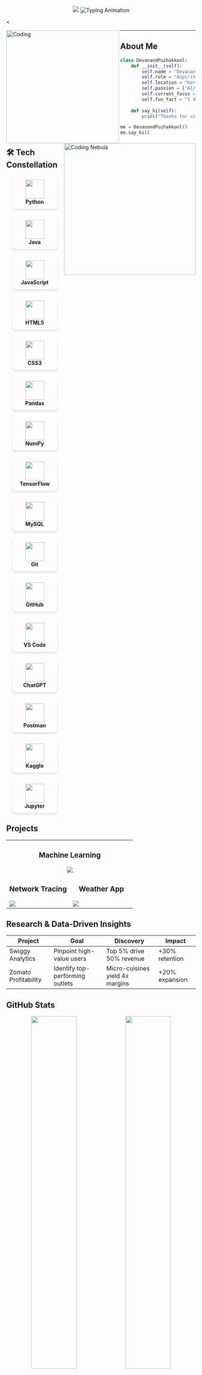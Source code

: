 

<div align="center">
  <img src="https://capsule-render.vercel.app/api?type=waving&color=gradient&height=180&section=header&text=Devanand%20Puzhakkool&fontSize=35&fontColor=fff&animation=twinkling&fontAlignY=38&desc=Crafting%20the%20Future%20with%20Code&descAlignY=60&descSize=18"/>
   <img src="https://readme-typing-svg.herokuapp.com?font=Orbitron&size=25&duration=3000&pause=1000&color=4ECDC4&center=true&vCenter=true&multiline=true&width=600&height=175&lines=+Building+Tomorrow's+Solutions;+Data+Scientist+%7C+ML+Engineer;+Turning+Ideas+Into+Reality" alt="Typing Animation" />
</div>

<<div>
<img align="left" alt="Coding" width="300" src="https://media.giphy.com/media/qgQUggAC3Pfv687qPC/giphy.gif" />

<img align="right" alt="Coding Nebula" width="350" src="https://media.giphy.com/media/LmNwrBhfV4QA58v5oL/giphy.gif" />
</div>

---
## About Me

```python
class DevanandPuzhakkool:
    def __init__(self):
        self.name = "Devanand Puzhakkool"
        self.role = "Aspiring Data Scientist & Entrepreneur"
        self.location = "Kerala, India"
        self.passion = ["AI/ML", "Data Engineering", "Innovation"]
        self.current_focus = "Building scalable ML solutions"
        self.fun_fact = "I debug with coffee and deploy with dreams"
    
    def say_hi(self):
        print("Thanks for visiting! Let's build something amazing together ")

me = DevanandPuzhakkool()
me.say_hi()
```

## 🛠️ Tech Constellation

<div align="center">
  <div style="display: flex; flex-wrap: wrap; justify-content: center; gap: 20px; max-width: 1000px;">

  <div style="width: 100px; padding: 10px; border-radius: 10px; box-shadow: 0 4px 6px rgba(0,0,0,0.1);">
<img src="https://cdn.jsdelivr.net/gh/devicons/devicon@latest/icons/python/python-original.svg" width="50">
<div><b>Python</b></div>
</div>
    
<div style="width: 100px; padding: 10px; border-radius: 10px; box-shadow: 0 4px 6px rgba(0,0,0,0.1);">
      <img src="https://cdn.jsdelivr.net/gh/devicons/devicon@latest/icons/java/java-original.svg" width="50">
      <div><b>Java</b></div>
    </div>

<div style="width: 100px; padding: 10px; border-radius: 10px; box-shadow: 0 4px 6px rgba(0,0,0,0.1);">
      <img src="https://cdn.jsdelivr.net/gh/devicons/devicon@latest/icons/javascript/javascript-original.svg" width="50">
      <div><b>JavaScript</b></div>
    </div>

<div style="width: 100px; padding: 10px; border-radius: 10px; box-shadow: 0 4px 6px rgba(0,0,0,0.1);">
      <img src="https://cdn.jsdelivr.net/gh/devicons/devicon@latest/icons/html5/html5-original.svg" width="50">
      <div><b>HTML5</b></div>
    </div>

<div style="width: 100px; padding: 10px; border-radius: 10px; box-shadow: 0 4px 6px rgba(0,0,0,0.1);">
      <img src="https://cdn.jsdelivr.net/gh/devicons/devicon@latest/icons/css3/css3-original.svg" width="50">
      <div><b>CSS3</b></div>
    </div>

<div style="width: 100px; padding: 10px; border-radius: 10px; box-shadow: 0 4px 6px rgba(0,0,0,0.1);">
      <img src="https://cdn.jsdelivr.net/gh/devicons/devicon@latest/icons/pandas/pandas-original.svg" width="50">
      <div><b>Pandas</b></div>
    </div>

<div style="width: 100px; padding: 10px; border-radius: 10px; box-shadow: 0 4px 6px rgba(0,0,0,0.1);">
      <img src="https://cdn.jsdelivr.net/gh/devicons/devicon@latest/icons/numpy/numpy-original.svg" width="50">
      <div><b>NumPy</b></div>
    </div>

<div style="width: 100px; padding: 10px; border-radius: 10px; box-shadow: 0 4px 6px rgba(0,0,0,0.1);">
      <img src="https://cdn.jsdelivr.net/gh/devicons/devicon@latest/icons/tensorflow/tensorflow-original.svg" width="50">
      <div><b>TensorFlow</b></div>
    </div>

<div style="width: 100px; padding: 10px; border-radius: 10px; box-shadow: 0 4px 6px rgba(0,0,0,0.1);">
      <img src="https://cdn.jsdelivr.net/gh/devicons/devicon@latest/icons/mysql/mysql-original.svg" width="50">
      <div><b>MySQL</b></div>
    </div>

<div style="width: 100px; padding: 10px; border-radius: 10px; box-shadow: 0 4px 6px rgba(0,0,0,0.1);">
      <img src="https://cdn.jsdelivr.net/gh/devicons/devicon@latest/icons/git/git-original.svg" width="50">
      <div><b>Git</b></div>
    </div>

<div style="width: 100px; padding: 10px; border-radius: 10px; box-shadow: 0 4px 6px rgba(0,0,0,0.1);">
      <img src="https://cdn.jsdelivr.net/gh/devicons/devicon@latest/icons/github/github-original.svg" width="50">
      <div><b>GitHub</b></div>
    </div>

<div style="width: 100px; padding: 10px; border-radius: 10px; box-shadow: 0 4px 6px rgba(0,0,0,0.1);">
      <img src="https://cdn.jsdelivr.net/gh/devicons/devicon@latest/icons/vscode/vscode-original.svg" width="50">
      <div><b>VS Code</b></div>
    </div>


<div style="width: 100px; padding: 10px; border-radius: 10px; box-shadow: 0 4px 6px rgba(0,0,0,0.1);">
      <img src="https://upload.wikimedia.org/wikipedia/commons/0/04/ChatGPT_logo.svg" width="50">
      <div><b>ChatGPT</b></div>
    </div>

<div style="width: 100px; padding: 10px; border-radius: 10px; box-shadow: 0 4px 6px rgba(0,0,0,0.1);">
      <img src="https://cdn.jsdelivr.net/gh/devicons/devicon@latest/icons/postman/postman-original.svg" width="50">
      <div><b>Postman</b></div>
    </div>

<div style="width: 100px; padding: 10px; border-radius: 10px; box-shadow: 0 4px 6px rgba(0,0,0,0.1);">
      <img src="https://cdn.jsdelivr.net/gh/devicons/devicon@latest/icons/kaggle/kaggle-original.svg" width="50">
      <div><b>Kaggle</b></div>
    </div>

<div style="width: 100px; padding: 10px; border-radius: 10px; box-shadow: 0 4px 6px rgba(0,0,0,0.1);">
      <img src="https://upload.wikimedia.org/wikipedia/commons/3/38/Jupyter_logo.svg" width="50">
      <div><b>Jupyter</b></div>
    </div>

  </div>
</div>

## Projects

<div align="center">
  <table>
    <tr >
      <td width="50%" colspan = "2">
        <h3 align="center">Machine Learning</h3>
	    <div align="center">
        <a href="https://github.com/CodeByD3v/ml-projects"><img src="https://github-readme-stats.vercel.app/api/pin/?username=CodeByD3v&repo=ml-projects&theme=dracula&hide_border=true"/></a>
	        </div>
      </td> 
    </tr>
    <tr>
      <td width="50%">
        <h3 align="center">Network Tracing</h3>
        <a href="https://github.com/CodeByD3v/Network-Analysis"><img src="https://github-readme-stats.vercel.app/api/pin/?username=CodeByD3v&repo=Network-Analysis&theme=dracula&hide_border=true"/></a>
      </td>
      <td width="50%">
        <h3 align="center">Weather App</h3>
        <a href="https://github.com/CodeByD3v/Weather-App"><img src="https://github-readme-stats.vercel.app/api/pin/?username=CodeByD3v&repo=Weather-App&theme=dracula&hide_border=true"/></a>
      </td>
    </tr>
  </table>
</div>

## Research & Data-Driven Insights

| Project              | Goal                            | Discovery                       | Impact         |
| -------------------- | ------------------------------- | ------------------------------- | -------------- |
| Swiggy Analytics     | Pinpoint high-value users       | Top 5% drive 50% revenue        | +30% retention |
| Zomato Profitability | Identify top-performing outlets | Micro-cuisines yield 4x margins | +20% expansion |

## GitHub Stats

<p align="center">
  <img width="49%" src="https://github-readme-stats.vercel.app/api?username=CodeByD3v&show_icons=true&theme=radical&hide_border=true" />
  <img width="49%" src="https://streak-stats.demolab.com?user=CodeByD3v&theme=radical&hide_border=true" />
  <img width="50%" src="https://github-readme-stats.vercel.app/api/top-langs/?username=CodeByD3v&layout=donut&theme=radical&hide_border=true" />
</p>

### GitHub Trophies

<div align="center">
  <img src="https://github-profile-trophy.vercel.app/?username=CodeByD3v&theme=dracula&no-frame=true&row=1&column=6" />
</div>

---
## 🌐 Let's Connect!

<p align="center">
  <a href="mailto:pdevanand910@gmail.com">
    <img src="https://img.shields.io/badge/EMAIL-D14836?style=for-the-badge&logo=gmail&logoColor=white" alt="Email Badge"/>
  </a>
  <a href="https://www.linkedin.com/in/devanand-puzhakkool" target="_blank">
    <img src="https://img.shields.io/badge/LINKEDIN-0077B5?style=for-the-badge&logo=linkedin&logoColor=white" alt="LinkedIn Badge"/>
  </a>
</p>

---

## Vision Statement

> *"Those who can imagine anything, can create the impossible."* – **Alan Turing**


<div align="center">
  <img src="https://quotes-github-readme.vercel.app/api?type=horizontal&theme=dracula&quote=The%20future%20belongs%20to%20those%20who%20create%20it&author=Unknown" />
  <img src="https://readme-jokes.vercel.app/api?theme=dracula&hideBorder" alt="Joke Card" />
  <img src="https://capsule-render.vercel.app/api?type=waving&color=gradient&height=150&section=footer"/>
</div>
